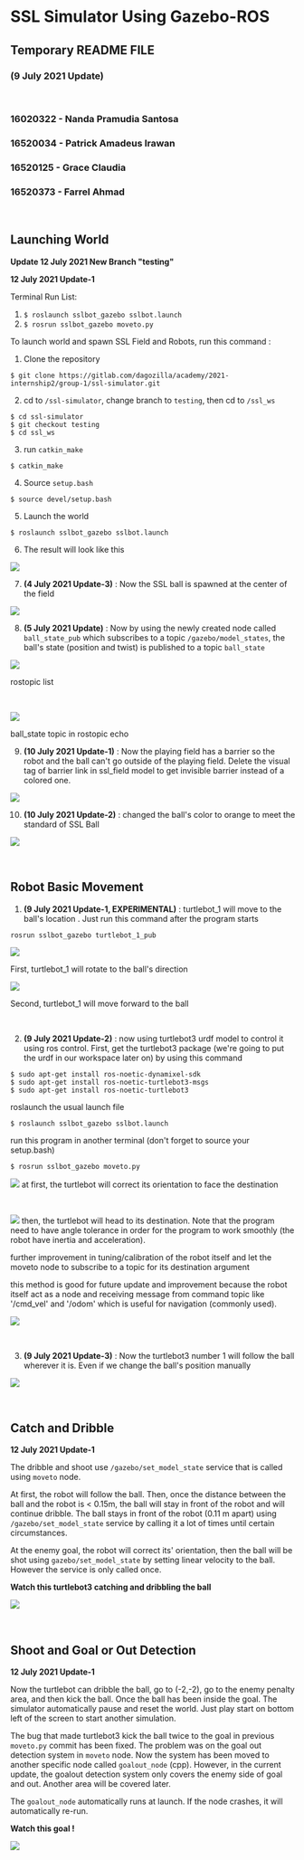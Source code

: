 # SSL Simulator Using Gazebo-ROS
## Temporary README FILE 
### (9 July 2021 Update)

<p>&nbsp;</p>

### 16020322 - Nanda Pramudia Santosa
### 16520034 - Patrick Amadeus Irawan
### 16520125 - Grace Claudia
### 16520373 - Farrel Ahmad

<p>&nbsp;</p>

## Launching World
**Update 12 July 2021 New Branch "testing"**

**12 July 2021 Update-1**

Terminal Run List:
1. `$ roslaunch sslbot_gazebo sslbot.launch`
2. `$ rosrun sslbot_gazebo moveto.py`

To launch world and spawn SSL Field and Robots, run this command :
1. Clone the repository
```
$ git clone https://gitlab.com/dagozilla/academy/2021-internship2/group-1/ssl-simulator.git
```

2. cd to `/ssl-simulator`, change branch to `testing`, then cd to `/ssl_ws`
```
$ cd ssl-simulator
$ git checkout testing
$ cd ssl_ws
```

3. run `catkin_make`
```
$ catkin_make
```

4. Source `setup.bash`
```
$ source devel/setup.bash
```

5. Launch the world
```
$ roslaunch sslbot_gazebo sslbot.launch
```

6. The result will look like this

![](https://i.ibb.co/9NCp2HV/Screenshot-from-2021-07-04-15-38-05.png)

7. **(4 July 2021 Update-3)** : Now the SSL ball is spawned at the center of the field 

![](https://i.ibb.co/jgPX5H7/Screenshot-from-2021-07-04-21-18-57.png)

8. **(5 July 2021 Update)** : Now by using the newly created node called `ball_state_pub` which subscribes to a topic `/gazebo/model_states`, the ball's state (position and twist) is published to a topic `ball_state` 

![](https://i.ibb.co/5r1SWfG/Screenshot-from-2021-07-05-23-23-51.png)

rostopic list

<p>&nbsp;</p>

![](https://i.ibb.co/BrQ9yVh/Screenshot-from-2021-07-05-23-22-20.png)

ball_state topic in rostopic echo  

9. **(10 July 2021 Update-1)** : Now the playing field has a barrier so the robot and the ball can't go outside of the playing field. Delete the visual tag of barrier link in ssl_field model to get invisible barrier instead of a colored one.  

![](https://i.ibb.co/pwq540G/Screenshot-from-2021-07-10-00-24-43.png)


10. **(10 July 2021 Update-2)** : changed the ball's color to orange to meet the standard of SSL Ball

![](https://i.ibb.co/HpddYNW/Screenshot-from-2021-07-10-06-51-53.png)

<p>&nbsp;</p>

## Robot Basic Movement

1. **(9 July 2021 Update-1, EXPERIMENTAL)** : turtlebot_1 will move to the ball's location . Just run this command after the program starts
```
rosrun sslbot_gazebo turtlebot_1_pub
```

![](https://i.ibb.co/LgtGtJz/Screenshot-from-2021-07-09-18-15-38.png)

First, turtlebot_1 will rotate to the ball's direction

![](https://i.ibb.co/744P08V/Screenshot-from-2021-07-09-18-15-42.png)

Second, turtlebot_1 will move forward to the ball

<p>&nbsp;</p>

2. **(9 July 2021 Update-2)** : now using turtlebot3 urdf model to control it using ros control. First, get the turtlebot3 package (we're going to put the urdf in our workspace later on) by using this command
```
$ sudo apt-get install ros-noetic-dynamixel-sdk
$ sudo apt-get install ros-noetic-turtlebot3-msgs
$ sudo apt-get install ros-noetic-turtlebot3
```

roslaunch the usual launch file
```
$ roslaunch sslbot_gazebo sslbot.launch
```

run this program in another terminal (don't forget to source your setup.bash)
```
$ rosrun sslbot_gazebo moveto.py
```

![](https://i.ibb.co/0MkdMr7/robot-mutar.png)
at first, the turtlebot will correct its orientation to face the destination

<p>&nbsp;</p>

![](https://i.ibb.co/s9DxJYv/robot-jalan.png)
then, the turtlebot will head to its destination. Note that the program need to have angle tolerance in order for the program to work smoothly (the robot have inertia and acceleration).  

further improvement in tuning/calibration of the robot itself and let the moveto node to subscribe to a topic for its destination argument

this method is good for future update and improvement because the robot itself act as a node and receiving message from command topic like '/cmd_vel' and '/odom' which is useful for navigation (commonly used).  

![](https://i.ibb.co/hV4FDjJ/Screenshot-from-2021-07-09-21-15-36.png)

<p>&nbsp;</p>

3. **(9 July 2021 Update-3)** : Now the turtlebot3 number 1 will follow the ball wherever it is. Even if we change the ball's position manually

![](https://i.ibb.co/0n9djW2/Screenshot-from-2021-07-09-22-37-51.png)

<p>&nbsp;</p>

## Catch and Dribble
**12 July 2021 Update-1**

The dribble and shoot use `/gazebo/set_model_state` service that is called using `moveto` node. 

At first, the robot will follow the ball. Then, once the distance between the ball and the robot is < 0.15m, the ball will stay in front of the robot and will continue dribble. The ball stays in front of the robot (0.11 m apart) using `/gazebo/set_model_state` service by calling it a lot of times until certain circumstances. 

At the enemy goal, the robot will correct its' orientation, then the ball will be shot using `gazebo/set_model_state` by setting linear velocity to the ball. However the service is only called once.

**Watch this turtlebot3 catching and dribbling the ball**

![](photos/dribble_1.gif)

<p>&nbsp;</p>


## Shoot and Goal or Out Detection 
**12 July 2021 Update-1**

Now the turtlebot can dribble the ball, go to (-2,-2), go to the enemy penalty area, and then kick the ball. Once the ball has been inside the goal. The simulator automatically pause and reset the world. Just play start on bottom left of the screen to start another simulation.

The bug that made turtlebot3 kick the ball twice to the goal in previous `moveto.py` commit has been fixed. The problem was on the goal out detection system in `moveto` node. Now the system has been moved to another specific node called `goalout_node` (cpp). However, in the current update, the goalout detection system only covers the enemy side of goal and out. Another area will be covered later.

The `goalout_node` automatically runs at launch. If the node crashes, it will automatically re-run.

**Watch this goal !**

![](photos/goal.gif)